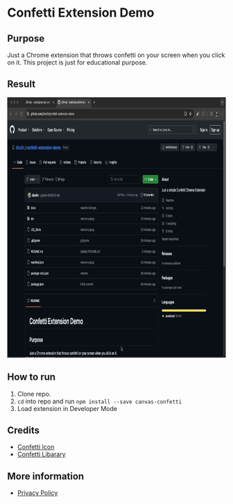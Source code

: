 # Confetti Extension Demo

## Purpose
Just a Chrome extension that throws confetti on your screen when you click on it.
This project is just for educational purpose.

## Result
<img src="docs/screenshots/Confetti-Demo.gif" width="800" height="600">

## How to run
1. Clone repo.
2. `cd` into repo and run `npm install --save canvas-confetti`
3. Load extension in Developer Mode

## Credits
- [Confetti Icon](https://www.flaticon.com/free-icons/confetti)
- [Confetti Libarary](https://github.com/catdad/canvas-confetti)

## More information
* [Privacy Policy](docs/privacy.md)
